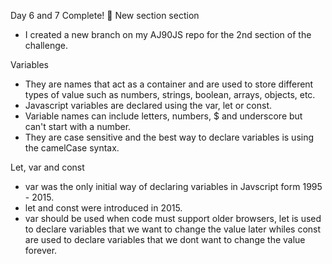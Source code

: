 Day 6 and 7 Complete! 🚀
New section section
- I created a new branch on my AJ90JS repo for the 2nd section of the challenge.

Variables
- They are names that act as a container and are used to store different types of value such as numbers, strings, boolean, arrays, objects, etc.
- Javascript variables are declared using the var, let or const. 
- Variable names can include letters, numbers, $ and underscore but can't 
start with a number.
- They are case sensitive and the best way to declare variables is using
the camelCase syntax.

Let, var and const
- var was the only initial way of declaring variables in Javscript form 1995 - 2015.
- let and const were introduced in 2015.
- var should be used when code must support older browsers, let is used to declare
variables that we want to change the value later whiles const are used to declare
variables that we dont want to change the value forever.

